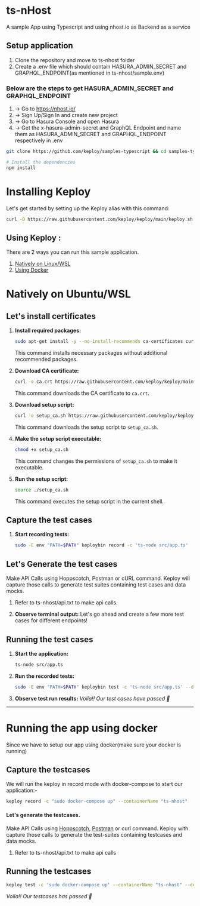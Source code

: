# ts-nHost

A sample App using Typescript and using nhost.io as Backend as a service

## Setup application

1. Clone the repository and move to ts-nhost folder
2. Create a .env file which should contain HASURA_ADMIN_SECRET and GRAPHQL_ENDPOINT(as mentioned in ts-nhost/sample.env)

### Below are the steps to get HASURA_ADMIN_SECRET and GRAPHQL_ENDPOINT

1. -> Go to https://nhost.io/
2. -> Sign Up/Sign In and create new project
3. -> Go to Hasura Console and open Hasura
4. -> Get the x-hasura-admin-secret and GraphQL Endpoint and name them as HASURA_ADMIN_SECRET and GRAPHQL_ENDPOINT respectively in .env

```bash
git clone https://github.com/keploy/samples-typescript && cd samples-typescript/ts-nhost

# Install the dependencies
npm install
```

# Installing Keploy

Let's get started by setting up the Keploy alias with this command:

```sh
curl -O https://raw.githubusercontent.com/keploy/keploy/main/keploy.sh && source keploy.sh
```

## Using Keploy :

There are 2 ways you can run this sample application.

1. [Natively on Linux/WSL](#natively-on-ubuntuwsl)
2. [Using Docker](#running-sample-app-using-docker)

# Natively on Ubuntu/WSL

## Let's install certificates

1. **Install required packages:**

   ```sh
   sudo apt-get install -y --no-install-recommends ca-certificates curl
   ```

   This command installs necessary packages without additional recommended packages.

2. **Download CA certificate:**

   ```sh
   curl -o ca.crt https://raw.githubusercontent.com/keploy/keploy/main/pkg/core/proxy/asset/ca.crt
   ```

   This command downloads the CA certificate to `ca.crt`.

3. **Download setup script:**

   ```sh
   curl -o setup_ca.sh https://raw.githubusercontent.com/keploy/keploy/main/pkg/core/proxy/asset/setup_ca.sh
   ```

   This command downloads the setup script to `setup_ca.sh`.

4. **Make the setup script executable:**

   ```sh
   chmod +x setup_ca.sh
   ```

   This command changes the permissions of `setup_ca.sh` to make it executable.

5. **Run the setup script:**
   ```sh
   source ./setup_ca.sh
   ```
   This command executes the setup script in the current shell.

## Capture the test cases

1. **Start recording tests:**
   ```bash
   sudo -E env "PATH=$PATH" keploybin record -c 'ts-node src/app.ts'
   ```

## Let's Generate the test cases

Make API Calls using Hoppscotch, Postman or cURL command. Keploy will capture those calls to generate test suites containing test cases and data mocks.

1. Refer to ts-nhost/api.txt to make api calls.

2. **Observe terminal output:**
   Let's go ahead and create a few more test cases for different endpoints!

## Running the test cases

1. **Start the application:**

   ```bash
   ts-node src/app.ts
   ```

2. **Run the recorded tests:**

   ```bash
   sudo -E env "PATH=$PATH" keploybin test -c 'ts-node src/app.ts' --delay 10
   ```

3. **Observe test run results:**
   _Voila!! Our test cases have passed 🌟_

---

# Running the app using docker

Since we have to setup our app using docker(make sure your docker is running)

## Capture the testcases

We will run the keploy in record mode with docker-compose to start our application:-

```bash
keploy record -c "sudo docker-compose up" --containerName "ts-nhost"

```

#### Let's generate the testcases.

Make API Calls using [Hoppscotch](https://hoppscotch.io), [Postman](https://postman.com) or curl command. Keploy with capture those calls to generate the test-suites containing testcases and data mocks.

1. Refer to ts-nhost/api.txt to make api calls

## Running the testcases

```bash
keploy test -c 'sudo docker-compose up' --containerName "ts-nhost" --delay 10
```

_Voila!! Our testcases has passed 🌟_
